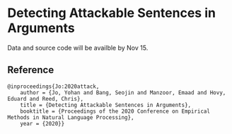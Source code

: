 # Detecting Attackable Sentences in Arguments
Data and source code will be availble by Nov 15.

## Reference
```
@inproceedings{Jo:2020attack,
    author = {Jo, Yohan and Bang, Seojin and Manzoor, Emaad and Hovy, Eduard and Reed, Chris},
    title = {Detecting Attackable Sentences in Arguments},
    booktitle = {Proceedings of the 2020 Conference on Empirical Methods in Natural Language Processing}, 
    year = {2020}}
```
